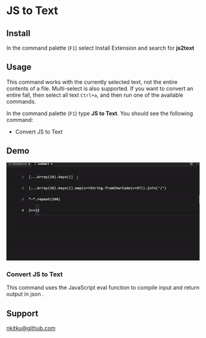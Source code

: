 # JS to Text

## Install

In the command palette (`F1`) select Install Extension and search for **js2text**

## Usage

This command works with the currently selected text, not the entire contents of a file. Multi-select is also supported. If you want to convert an entire fall, then select all text `Ctrl+a`, and then run one of the available commands.

In the command palette (`F1`) type **JS to Text**. You should see the following command:

- Convert JS to Text

## Demo 
<img src="./images/js2text.gif">

### Convert JS to Text

This command uses the JavaScript eval function to compile input and return output in json .

## Support

nkitku@github.com
